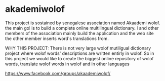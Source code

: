 # akademiwolof
This project is sostained by senegalese association named Akaademi wolof.
the main gol is to build a complete online multilingual dictionary.
I and other members of the association mainly build the application and the web site
the other member inserts word's translations from.

WHY THIS PROJECT:
There is not very large wolof mutiligual dictionary project where wolof words' descriptions are written entirly in wolof. 
So in this project we would like to create the biggest online repository of wolof words, translate wolof words in wolof and in other languages

https://www.facebook.com/groups/akaademiwolof/
